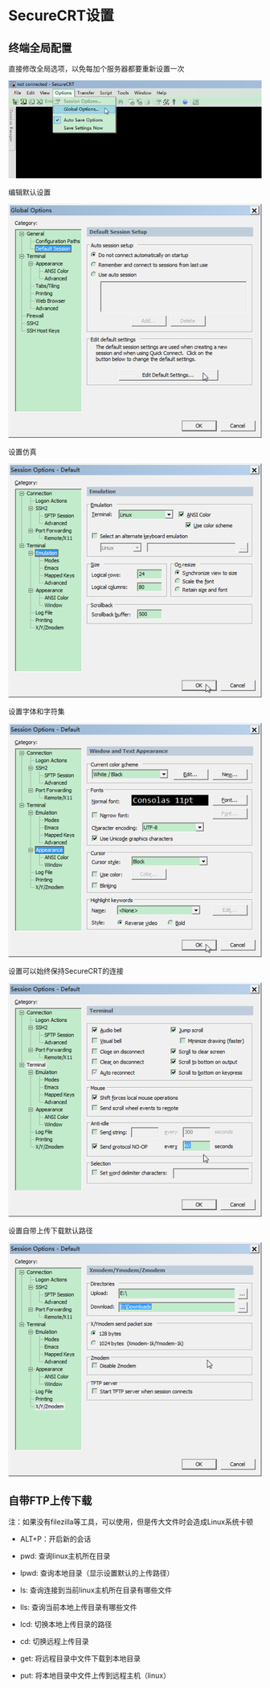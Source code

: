# SecureCRT设置

## 终端全局配置

直接修改全局选项，以免每加个服务器都要重新设置一次

![](./res/global_options.png)

编辑默认设置

![](./res/edit_default_settings.png)

设置仿真

![](./res/emulation.png)

设置字体和字符集

![](./res/appearance.png)

设置可以始终保持SecureCRT的连接

![](./res/anti_idle.png)

设置自带上传下载默认路径

![](./res/up_down.png)

## 自带FTP上传下载

注：如果没有filezilla等工具，可以使用，但是传大文件时会造成Linux系统卡顿

- ALT+P：开启新的会话

- pwd: 查询linux主机所在目录

- lpwd: 查询本地目录（显示设置默认的上传路径）

- ls: 查询连接到当前linux主机所在目录有哪些文件

- lls: 查询当前本地上传目录有哪些文件

- lcd: 切换本地上传目录的路径

- cd: 切换远程上传目录

- get: 将远程目录中文件下载到本地目录

- put: 将本地目录中文件上传到远程主机（linux）